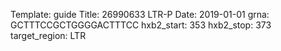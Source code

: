 Template: guide
Title: 26990633 LTR-P
Date: 2019-01-01
grna: GCTTTCCGCTGGGGACTTTCC
hxb2_start: 353
hxb2_stop: 373
target_region: LTR
